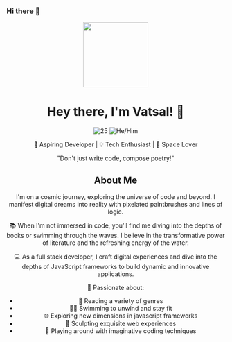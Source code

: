 ### Hi there 👋
<div align="center">
  <img src="https://media.giphy.com/media/XreQmk7ETCak0/giphy.gif" width="150">

  # Hey there, I'm Vatsal! 🌟
  
  ![25](https://img.shields.io/badge/Age-25-blue) ![He/Him](https://img.shields.io/badge/Pronouns-He/him-yellow)
  
  🚀 Aspiring Developer | 💡 Tech Enthusiast | 🌌 Space Lover

  "Don't just write code, compose poetry!"

  ## About Me

  I'm on a cosmic journey, exploring the universe of code and beyond. I manifest digital dreams into reality with pixelated paintbrushes and lines of logic.
  
  📚 When I'm not immersed in code, you'll find me diving into the depths of books or swimming through the waves. I believe in the transformative power of literature and the refreshing energy of the water.

  💻 As a full stack developer, I craft digital experiences and dive into the depths of JavaScript frameworks to build dynamic and innovative applications.

  🌊 Passionate about:
  - 📖 Reading a variety of genres
  - 🏊‍♂️ Swimming to unwind and stay fit
  - 🌐 Exploring new dimensions in javascript frameworks
  - 🌟 Sculpting exquisite web experiences
  - 🔧 Playing around with imaginative coding techniques
